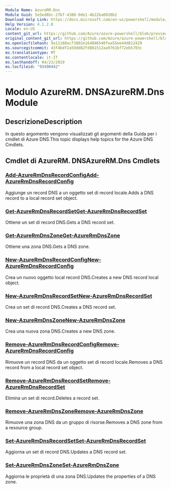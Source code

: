 ```yaml
---
Module Name: AzureRM.Dns
Module Guid: 5e5ed8bc-27bf-4380-9de1-4b22ba0920b2
Download Help Link: https://docs.microsoft.com/en-us/powershell/module/azurerm.dns
Help Version: 4.1.2.0
Locale: en-US
content_git_url: https://github.com/Azure/azure-powershell/blob/preview/src/ResourceManager/Dns/Commands.Dns/help/AzureRM.DNS.md
original_content_git_url: https://github.com/Azure/azure-powershell/blob/preview/src/ResourceManager/Dns/Commands.Dns/help/AzureRM.DNS.md
ms.openlocfilehash: 9a11108acf3802e164886540fea55ee44d812429
ms.sourcegitcommit: 43f4bdf2a59dd82fd881512aa9761bf72eb5703c
ms.translationtype: MT
ms.contentlocale: it-IT
ms.lasthandoff: 04/23/2019
ms.locfileid: "93490442"
---
```

# <span data-ttu-id="14a2c-101">Modulo AzureRM. DNS</span><span class="sxs-lookup"><span data-stu-id="14a2c-101">AzureRM.Dns Module</span></span>
## <span data-ttu-id="14a2c-102">Descrizione</span><span class="sxs-lookup"><span data-stu-id="14a2c-102">Description</span></span>
<span data-ttu-id="14a2c-103">In questo argomento vengono visualizzati gli argomenti della Guida per i cmdlet di Azure DNS.</span><span class="sxs-lookup"><span data-stu-id="14a2c-103">This topic displays help topics for the Azure DNS Cmdlets.</span></span>

## <span data-ttu-id="14a2c-104">Cmdlet di AzureRM. DNS</span><span class="sxs-lookup"><span data-stu-id="14a2c-104">AzureRM.Dns Cmdlets</span></span>
### [<span data-ttu-id="14a2c-105">Add-AzureRmDnsRecordConfig</span><span class="sxs-lookup"><span data-stu-id="14a2c-105">Add-AzureRmDnsRecordConfig</span></span>](Add-AzureRmDnsRecordConfig.md)
<span data-ttu-id="14a2c-106">Aggiunge un record DNS a un oggetto set di record locale.</span><span class="sxs-lookup"><span data-stu-id="14a2c-106">Adds a DNS record to a local record set object.</span></span>

### [<span data-ttu-id="14a2c-107">Get-AzureRmDnsRecordSet</span><span class="sxs-lookup"><span data-stu-id="14a2c-107">Get-AzureRmDnsRecordSet</span></span>](Get-AzureRmDnsRecordSet.md)
<span data-ttu-id="14a2c-108">Ottiene un set di record DNS.</span><span class="sxs-lookup"><span data-stu-id="14a2c-108">Gets a DNS record set.</span></span>

### [<span data-ttu-id="14a2c-109">Get-AzureRmDnsZone</span><span class="sxs-lookup"><span data-stu-id="14a2c-109">Get-AzureRmDnsZone</span></span>](Get-AzureRmDnsZone.md)
<span data-ttu-id="14a2c-110">Ottiene una zona DNS.</span><span class="sxs-lookup"><span data-stu-id="14a2c-110">Gets a DNS zone.</span></span>

### [<span data-ttu-id="14a2c-111">New-AzureRmDnsRecordConfig</span><span class="sxs-lookup"><span data-stu-id="14a2c-111">New-AzureRmDnsRecordConfig</span></span>](New-AzureRmDnsRecordConfig.md)
<span data-ttu-id="14a2c-112">Crea un nuovo oggetto local record DNS.</span><span class="sxs-lookup"><span data-stu-id="14a2c-112">Creates a new DNS record local object.</span></span>

### [<span data-ttu-id="14a2c-113">New-AzureRmDnsRecordSet</span><span class="sxs-lookup"><span data-stu-id="14a2c-113">New-AzureRmDnsRecordSet</span></span>](New-AzureRmDnsRecordSet.md)
<span data-ttu-id="14a2c-114">Crea un set di record DNS.</span><span class="sxs-lookup"><span data-stu-id="14a2c-114">Creates a DNS record set.</span></span>

### [<span data-ttu-id="14a2c-115">New-AzureRmDnsZone</span><span class="sxs-lookup"><span data-stu-id="14a2c-115">New-AzureRmDnsZone</span></span>](New-AzureRmDnsZone.md)
<span data-ttu-id="14a2c-116">Crea una nuova zona DNS.</span><span class="sxs-lookup"><span data-stu-id="14a2c-116">Creates a new DNS zone.</span></span>

### [<span data-ttu-id="14a2c-117">Remove-AzureRmDnsRecordConfig</span><span class="sxs-lookup"><span data-stu-id="14a2c-117">Remove-AzureRmDnsRecordConfig</span></span>](Remove-AzureRmDnsRecordConfig.md)
<span data-ttu-id="14a2c-118">Rimuove un record DNS da un oggetto set di record locale.</span><span class="sxs-lookup"><span data-stu-id="14a2c-118">Removes a DNS record from a local record set object.</span></span>

### [<span data-ttu-id="14a2c-119">Remove-AzureRmDnsRecordSet</span><span class="sxs-lookup"><span data-stu-id="14a2c-119">Remove-AzureRmDnsRecordSet</span></span>](Remove-AzureRmDnsRecordSet.md)
<span data-ttu-id="14a2c-120">Elimina un set di record.</span><span class="sxs-lookup"><span data-stu-id="14a2c-120">Deletes a record set.</span></span>

### [<span data-ttu-id="14a2c-121">Remove-AzureRmDnsZone</span><span class="sxs-lookup"><span data-stu-id="14a2c-121">Remove-AzureRmDnsZone</span></span>](Remove-AzureRmDnsZone.md)
<span data-ttu-id="14a2c-122">Rimuove una zona DNS da un gruppo di risorse.</span><span class="sxs-lookup"><span data-stu-id="14a2c-122">Removes a DNS zone from a resource group.</span></span>

### [<span data-ttu-id="14a2c-123">Set-AzureRmDnsRecordSet</span><span class="sxs-lookup"><span data-stu-id="14a2c-123">Set-AzureRmDnsRecordSet</span></span>](Set-AzureRmDnsRecordSet.md)
<span data-ttu-id="14a2c-124">Aggiorna un set di record DNS.</span><span class="sxs-lookup"><span data-stu-id="14a2c-124">Updates a DNS record set.</span></span>

### [<span data-ttu-id="14a2c-125">Set-AzureRmDnsZone</span><span class="sxs-lookup"><span data-stu-id="14a2c-125">Set-AzureRmDnsZone</span></span>](Set-AzureRmDnsZone.md)
<span data-ttu-id="14a2c-126">Aggiorna le proprietà di una zona DNS.</span><span class="sxs-lookup"><span data-stu-id="14a2c-126">Updates the properties of a DNS zone.</span></span>


